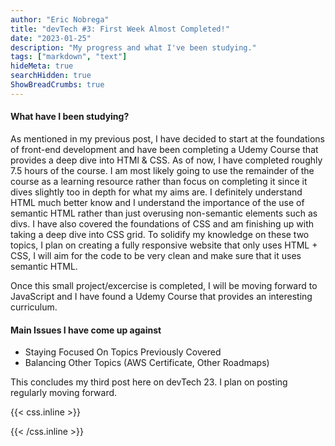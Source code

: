 ```yaml
---
author: "Eric Nobrega"
title: "devTech #3: First Week Almost Completed!"
date: "2023-01-25"
description: "My progress and what I've been studying."
tags: ["markdown", "text"]
hideMeta: true
searchHidden: true
ShowBreadCrumbs: true
---
```

#### What have I been studying?
As mentioned in my previous post, I have decided to start at the foundations of front-end development
and have been completing a Udemy Course that provides a deep dive into HTMl & CSS. As of now,
I have completed roughly 7.5 hours of the course. I am most likely going to use the remainder of 
the course as a learning resource rather than focus on completing it since it dives slightly too
in depth for what my aims are. I definitely understand HTML much better know and I understand the
importance of the use of semantic HTML rather than just overusing non-semantic elements such as
divs. I have also covered the foundations of CSS and am finishing up with taking a deep dive into
CSS grid. To solidify my knowledge on these two topics, I plan on creating a fully responsive
website that only uses HTML + CSS, I will aim for the code to be very clean and make sure that it
uses semantic HTML. 

Once this small project/excercise is completed, I will be moving forward to JavaScript and I have
found a Udemy Course that provides an interesting curriculum.

#### Main Issues I have come up against
- Staying Focused On Topics Previously Covered
- Balancing Other Topics (AWS Certificate, Other Roadmaps)

This concludes my third post here on devTech 23. I plan on posting regularly moving forward.

{{< css.inline >}}

<style>
.canon { background: white; width: 100%; height: auto; }
</style>

{{< /css.inline >}}
